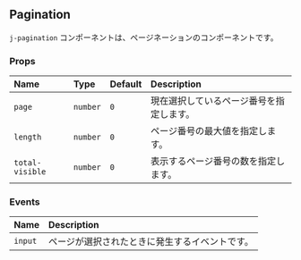 ## Pagination

`j-pagination` コンポーネントは、ページネーションのコンポーネントです。

### Props

|Name|Type|Default|Description|
|:--|:--|:--|:--|
|`page`|`number`|`0`|現在選択しているページ番号を指定します。|
|`length`|`number`|`0`|ページ番号の最大値を指定します。|
|`total-visible`|`number`|`0`|表示するページ番号の数を指定します。|

### Events

|Name|Description|
|:--|:--|
|`input`|ページが選択されたときに発生するイベントです。|
